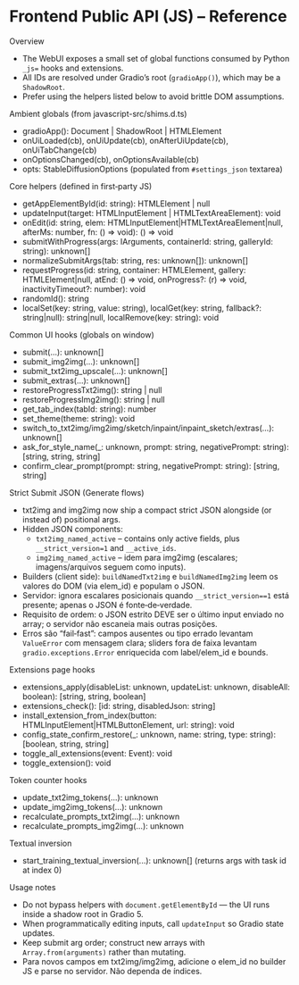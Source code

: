 Frontend Public API (JS) – Reference
====================================

Overview
- The WebUI exposes a small set of global functions consumed by Python `_js=` hooks and extensions.
- All IDs are resolved under Gradio’s root (`gradioApp()`), which may be a `ShadowRoot`.
- Prefer using the helpers listed below to avoid brittle DOM assumptions.

Ambient globals (from javascript-src/shims.d.ts)
- gradioApp(): Document | ShadowRoot | HTMLElement
- onUiLoaded(cb), onUiUpdate(cb), onAfterUiUpdate(cb), onUiTabChange(cb)
- onOptionsChanged(cb), onOptionsAvailable(cb)
- opts: StableDiffusionOptions (populated from `#settings_json` textarea)

Core helpers (defined in first‑party JS)
- getAppElementById(id: string): HTMLElement | null
- updateInput(target: HTMLInputElement | HTMLTextAreaElement): void
- onEdit(id: string, elem: HTMLInputElement|HTMLTextAreaElement|null, afterMs: number, fn: () => void): () => void
- submitWithProgress(args: IArguments, containerId: string, galleryId: string): unknown[]
- normalizeSubmitArgs(tab: string, res: unknown[]): unknown[]
- requestProgress(id: string, container: HTMLElement, gallery: HTMLElement|null, atEnd: () => void, onProgress?: (r) => void, inactivityTimeout?: number): void
- randomId(): string
- localSet(key: string, value: string), localGet(key: string, fallback?: string|null): string|null, localRemove(key: string): void

Common UI hooks (globals on window)
- submit(...): unknown[]
- submit_img2img(...): unknown[]
- submit_txt2img_upscale(...): unknown[]
- submit_extras(...): unknown[]
- restoreProgressTxt2img(): string | null
- restoreProgressImg2img(): string | null
- get_tab_index(tabId: string): number
- set_theme(theme: string): void
- switch_to_txt2img/img2img/sketch/inpaint/inpaint_sketch/extras(...): unknown[]
- ask_for_style_name(_: unknown, prompt: string, negativePrompt: string): [string, string, string]
- confirm_clear_prompt(prompt: string, negativePrompt: string): [string, string]

Strict Submit JSON (Generate flows)
- txt2img and img2img now ship a compact strict JSON alongside (or instead of) positional args.
- Hidden JSON components:
  - `txt2img_named_active` – contains only active fields, plus `__strict_version=1` and `__active_ids`.
  - `img2img_named_active` – idem para img2img (escalares; imagens/arquivos seguem como inputs).
- Builders (client side): `buildNamedTxt2img` e `buildNamedImg2img` leem os valores do DOM (via elem_id) e populam o JSON.
- Servidor: ignora escalares posicionais quando `__strict_version==1` está presente; apenas o JSON é fonte‑de‑verdade.
- Requisito de ordem: o JSON estrito DEVE ser o último input enviado no array; o servidor não escaneia mais outras posições.
- Erros são “fail‑fast”: campos ausentes ou tipo errado levantam `ValueError` com mensagem clara; sliders fora de faixa levantam `gradio.exceptions.Error` enriquecida com label/elem_id e bounds.

Extensions page hooks
- extensions_apply(disableList: unknown, updateList: unknown, disableAll: boolean): [string, string, boolean]
- extensions_check(): [id: string, disabledJson: string]
- install_extension_from_index(button: HTMLInputElement|HTMLButtonElement, url: string): void
- config_state_confirm_restore(_: unknown, name: string, type: string): [boolean, string, string]
- toggle_all_extensions(event: Event): void
- toggle_extension(): void

Token counter hooks
- update_txt2img_tokens(...): unknown
- update_img2img_tokens(...): unknown
- recalculate_prompts_txt2img(...): unknown
- recalculate_prompts_img2img(...): unknown

Textual inversion
- start_training_textual_inversion(...): unknown[] (returns args with task id at index 0)

Usage notes
- Do not bypass helpers with `document.getElementById` — the UI runs inside a shadow root in Gradio 5.
- When programmatically editing inputs, call `updateInput` so Gradio state updates.
- Keep submit arg order; construct new arrays with `Array.from(arguments)` rather than mutating.
- Para novos campos em txt2img/img2img, adicione o elem_id no builder JS e parse no servidor. Não dependa de índices.
